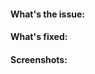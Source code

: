 #### What's the issue:
<!-- Describe the issue -->


#### What's fixed:
<!-- Describe the changes proposed in this pull request --> 


#### Screenshots:
<!-- Some screenshots before/after will help me merge pull request faster -->


<!-- Appreciate your help :) -->